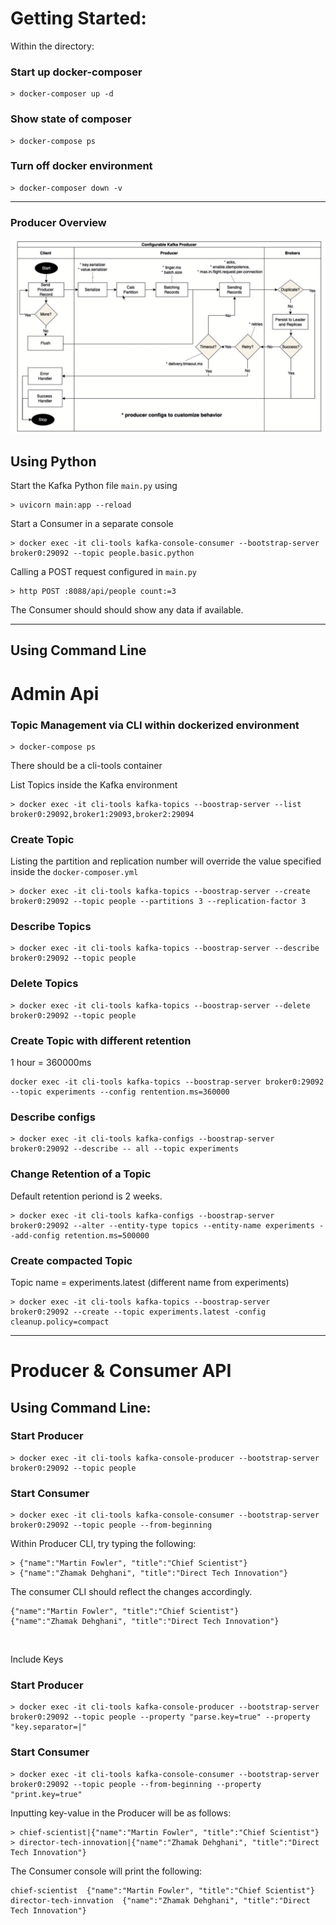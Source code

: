 # Getting Started:
Within the directory:
### Start up docker-composer
```
> docker-composer up -d
```
### Show state of composer
```
> docker-compose ps
```
### Turn off docker environment
```
> docker-composer down -v
```

<hr>

### Producer Overview
<img src="./img/producer_flow.png" title="Kafka Producer Overview">

## Using Python
Start the Kafka Python file ```main.py``` using 
```
> uvicorn main:app --reload
```

Start a Consumer in a separate console
```
> docker exec -it cli-tools kafka-console-consumer --bootstrap-server broker0:29092 --topic people.basic.python
```

Calling a POST request configured in ```main.py```
```
> http POST :8088/api/people count:=3
```
The Consumer should should show any data if available.

<hr>

## Using Command Line

# Admin Api
### Topic Management via CLI within dockerized environment
```
> docker-compose ps
```
There should be a cli-tools container

List Topics inside the Kafka environment
```
> docker exec -it cli-tools kafka-topics --boostrap-server --list broker0:29092,broker1:29093,broker2:29094
```

### Create Topic
Listing the partition and replication number will override the value specified inside the ```docker-composer.yml```
```
> docker exec -it cli-tools kafka-topics --boostrap-server --create broker0:29092 --topic people --partitions 3 --replication-factor 3
```

### Describe Topics
```
> docker exec -it cli-tools kafka-topics --boostrap-server --describe broker0:29092 --topic people
```

### Delete Topics 
```
> docker exec -it cli-tools kafka-topics --boostrap-server --delete broker0:29092 --topic people
```

### Create Topic with different retention
1 hour = 360000ms
```
docker exec -it cli-tools kafka-topics --boostrap-server broker0:29092 --topic experiments --config rentention.ms=360000
```

### Describe configs
```
> docker exec -it cli-tools kafka-configs --boostrap-server broker0:29092 --describe -- all --topic experiments
```

### Change Retention of a Topic
Default retention periond is 2 weeks.
```
> docker exec -it cli-tools kafka-configs --boostrap-server broker0:29092 --alter --entity-type topics --entity-name experiments --add-config retention.ms=500000
```

### Create compacted Topic 
Topic name = experiments.latest (different name from experiments)
```
> docker exec -it cli-tools kafka-topics --boostrap-server broker0:29092 --create --topic experiments.latest -config cleanup.policy=compact
```

<hr>

# Producer & Consumer API

## Using Command Line:
### Start Producer
```
> docker exec -it cli-tools kafka-console-producer --bootstrap-server broker0:29092 --topic people
```
### Start Consumer
```
> docker exec -it cli-tools kafka-console-consumer --bootstrap-server broker0:29092 --topic people --from-beginning
```
Within Producer CLI, try typing the following:
```
> {"name":"Martin Fowler", "title":"Chief Scientist"}
> {"name":"Zhamak Dehghani", "title":"Direct Tech Innovation"}
```
The consumer CLI should reflect the changes accordingly.
```
{"name":"Martin Fowler", "title":"Chief Scientist"}
{"name":"Zhamak Dehghani", "title":"Direct Tech Innovation"}
```

<br>

Include Keys
### Start Producer
```
> docker exec -it cli-tools kafka-console-producer --bootstrap-server broker0:29092 --topic people --property "parse.key=true" --property "key.separator=|"
```
### Start Consumer
```
> docker exec -it cli-tools kafka-console-consumer --bootstrap-server broker0:29092 --topic people --from-beginning --property "print.key=true"
```
Inputting key-value in the Producer will be as follows:
```
> chief-scientist|{"name":"Martin Fowler", "title":"Chief Scientist"}
> director-tech-innovation|{"name":"Zhamak Dehghani", "title":"Direct Tech Innovation"}
```
The Consumer console will print the following:
```
chief-scientist  {"name":"Martin Fowler", "title":"Chief Scientist"}
director-tech-innvation  {"name":"Zhamak Dehghani", "title":"Direct Tech Innovation"}
```
